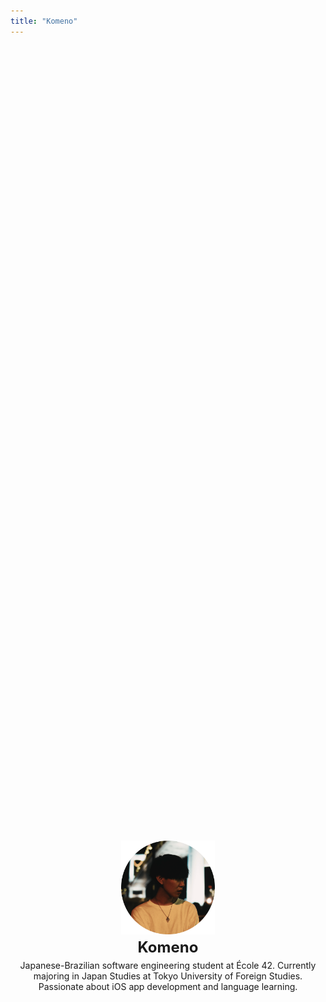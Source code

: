 ```yaml
---
title: "Komeno"
---
```


<style>
  .container {
    display: flex;
    flex-direction: column;
    align-items: center;
    margin: 0;
  }

  @media (min-width: 801px) {
    .container {
      justify-content: center;
      min-height: 70vh;
    }
  }

  @media (max-width: 800px) {
    .container {
      justify-content: space-evenly;
      min-height: 40vh;
      padding-top: 4vh;
      padding-bottom: 4vh;
    }
  }
</style>

<div class="container" style="display: flex; flex-direction: column; align-items: center; text-align: center;">
  <img src="media/index/icon.png" alt="icon" width="150" />
  <div style="font-size: 24px; font-weight: bold; margin-top: 6px;">
    Komeno
  </div>
  <p style="margin-top: 6px; max-width: 500px; padding: 0 15px;">
    Japanese-Brazilian software engineering student at École 42. Currently majoring in Japan Studies at Tokyo University of Foreign Studies. Passionate about iOS app development and language learning.
  </p>
</div>
